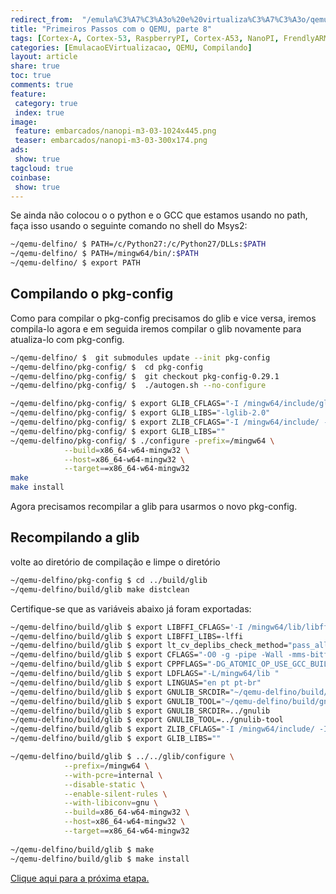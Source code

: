 ```yaml
---
redirect_from:  "/emula%C3%A7%C3%A3o%20e%20virtualiza%C3%A7%C3%A3o/qemu/compilando/Primeiros_Passos_com_o_QEMU-parte-8/"
title: "Primeiros Passos com o QEMU, parte 8" 
tags: [Cortex-A, Cortex-53, RaspberryPI, Cortex-A53, NanoPI, FrendlyARM, ARM, Intel, TBB,  Emulação, Virtualização, KVM, QEMU, VMware, VirtualBox, VBox, Hiper-V, Xen, GNU ARM Eclipse, Eclipse, Windows, RTOS, uOS, ]
categories: [EmulacaoEVirtualizacao, QEMU, Compilando]
layout: article
share: true
toc: true
comments: true
feature:
 category: true
 index: true
image:
 feature: embarcados/nanopi-m3-03-1024x445.png
 teaser: embarcados/nanopi-m3-03-300x174.png
ads: 
 show: true
tagcloud: true
coinbase:
 show: true
---
```


Se ainda não colocou o o python e o GCC que estamos usando no path, faça isso usando o seguinte comando no shell do Msys2:

```sh
~/qemu-delfino/ $ PATH=/c/Python27:/c/Python27/DLLs:$PATH
~/qemu-delfino/ $ PATH=/mingw64/bin/:$PATH
~/qemu-delfino/ $ export PATH
```

## Compilando o pkg-config

Como para compilar o pkg-config precisamos do glib e vice versa, iremos compila-lo agora e em seguida iremos compilar o glib novamente para atualiza-lo com pkg-config.

```sh
~/qemu-delfino/ $  git submodules update --init pkg-config
~/qemu-delfino/pkg-config/ $  cd pkg-config
~/qemu-delfino/pkg-config/ $  git checkout pkg-config-0.29.1
~/qemu-delfino/pkg-config/ $  ./autogen.sh --no-configure 
```


```sh
~/qemu-delfino/pkg-config/ $ export GLIB_CFLAGS="-I /mingw64/include/glib-2.0 -I /mingw64/lib/glib-2.0/include"
~/qemu-delfino/pkg-config/ $ export GLIB_LIBS="-lglib-2.0"
~/qemu-delfino/pkg-config/ $ export ZLIB_CFLAGS="-I /mingw64/include/ -I /mingw64/include"
~/qemu-delfino/pkg-config/ $ export GLIB_LIBS=""
~/qemu-delfino/pkg-config/ $ ./configure -prefix=/mingw64 \
            --build=x86_64-w64-mingw32 \
            --host=x86_64-w64-mingw32 \
            --target==x86_64-w64-mingw32 
make
make install
```

Agora precisamos recompilar a glib para usarmos o novo pkg-config.

## Recompilando a glib


volte ao diretório de compilação e limpe o diretório

```sh
~/qemu-delfino/pkg-config $ cd ../build/glib
~/qemu-delfino/build/glib make distclean
```

Certifique-se que as variáveis abaixo já foram exportadas:

```sh
~/qemu-delfino/build/glib $ export LIBFFI_CFLAGS='-I /mingw64/lib/libffi-3.99999/include'
~/qemu-delfino/build/glib $ export LIBFFI_LIBS=-lffi
~/qemu-delfino/build/glib $ export lt_cv_deplibs_check_method="pass_all"
~/qemu-delfino/build/glib $ export CFLAGS="-O0 -g -pipe -Wall -mms-bitfields -mthreads -I/mingw64/include"
~/qemu-delfino/build/glib $ export CPPFLAGS="-DG_ATOMIC_OP_USE_GCC_BUILTINS=1"
~/qemu-delfino/build/glib $ export LDFLAGS="-L/mingw64/lib "
~/qemu-delfino/build/glib $ export LINGUAS="en pt pt-br"
~/qemu-delfino/build/glib $ export GNULIB_SRCDIR="~/qemu-delfino/build/gnulib"  
~/qemu-delfino/build/glib $ export GNULIB_TOOL="~/qemu-delfino/build/gnulib-tool"
~/qemu-delfino/build/glib $ export GNULIB_SRCDIR=../gnulib 
~/qemu-delfino/build/glib $ export GNULIB_TOOL=../gnulib-tool 
~/qemu-delfino/build/glib $ export ZLIB_CFLAGS="-I /mingw64/include/ -I /mingw64/include"
~/qemu-delfino/build/glib $ export GLIB_LIBS=""
```

```sh
~/qemu-delfino/build/glib $ ../../glib/configure \
            --prefix=/mingw64 \
            --with-pcre=internal \
            --disable-static \
            --enable-silent-rules \
            --with-libiconv=gnu \
            --build=x86_64-w64-mingw32 \
            --host=x86_64-w64-mingw32 \
            --target==x86_64-w64-mingw32 
            
~/qemu-delfino/build/glib $ make
~/qemu-delfino/build/glib $ make install
```

[Clique aqui para a próxima etapa.](http://carlosdelfino.eti.br/emula%C3%A7%C3%A3o%20e%20virtualiza%C3%A7%C3%A3o/qemu/compilando/Primeiros_Passos_com_o_QEMU-parte-9/)